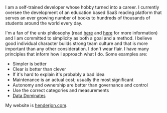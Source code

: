 I am a self-trained developer whose hobby turned into a career. I currently oversee the development of an education based SaaS reading platform that serves an ever growing number of books to hundreds of thousands of students around the world every day.

I'm a fan of the unix philosophy (read [here](https://en.wikipedia.org/wiki/Unix_philosophy) and [here](https://www.catb.org/~esr/writings/taoup/) for more information) and I am committed to simplicity as both a goal and a method. I believe good individual character builds strong team culture and that is more important than any other consideration. I don't wear flair. I have many principles that inform how I approach what I do.
Some examples are:

- Simpler is better
- Clear is better than clever
- If it's hard to explain it's probably a bad idea
- Maintenance is an actual cost; usually the most significant
- Autonomy and ownership are better than governance and control
- Use the correct categories and measurements
- [Data Dominates](http://doc.cat-v.org/bell_labs/pikestyle)

My website is [henderjon.com](https://henderjon.com).
